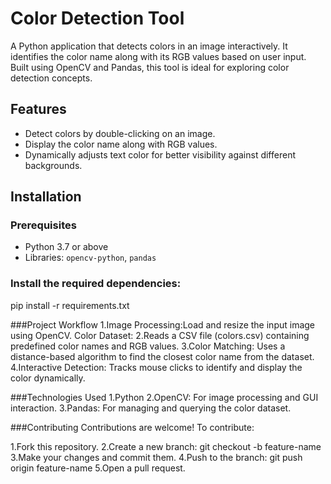 # Color Detection Tool

A Python application that detects colors in an image interactively. It identifies the color name along with its RGB values based on user input. Built using OpenCV and Pandas, this tool is ideal for exploring color detection concepts.

## Features
- Detect colors by double-clicking on an image.
- Display the color name along with RGB values.
- Dynamically adjusts text color for better visibility against different backgrounds.

## Installation

### Prerequisites
- Python 3.7 or above
- Libraries: `opencv-python`, `pandas`

### Install the required dependencies:
pip install -r requirements.txt

###Project Workflow
1.Image Processing:Load and resize the input image using OpenCV.
Color Dataset:
2.Reads a CSV file (colors.csv) containing predefined color names and RGB values.
3.Color Matching:
Uses a distance-based algorithm to find the closest color name from the dataset.
4.Interactive Detection:
Tracks mouse clicks to identify and display the color dynamically.

###Technologies Used
1.Python
2.OpenCV: For image processing and GUI interaction.
3.Pandas: For managing and querying the color dataset.

###Contributing
 Contributions are welcome! To contribute:

1.Fork this repository.
2.Create a new branch:
  git checkout -b feature-name
3.Make your changes and commit them.
4.Push to the branch:
  git push origin feature-name
5.Open a pull request.



